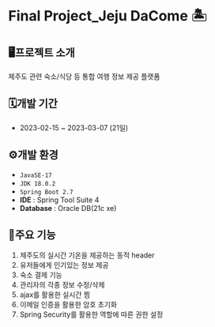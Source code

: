 # Final Project_Jeju DaCome 🏝️

## 🖥️프로젝트 소개
제주도 관련 숙소/식당 등 통합 여행 정보 제공 플랫폼

## 🗓️개발 기간
- 2023-02-15 ~ 2023-03-07 (21일)

## ⚙️개발 환경
- `JavaSE-17`
- `JDK 18.0.2`
- `Spring Boot 2.7`
- **IDE** : Spring Tool Suite 4
- **Database** : Oracle DB(21c xe)

## 📌주요 기능
1.  제주도의 실시간 기온을 제공하는 동적 header
2.  유저들에게 인기있는 정보 제공
3.  숙소 결제 기능
4.	관리자의 각종 정보 수정/삭제
5.  ajax를 활용한 실시간 찜
6.  이메일 인증을 활용한 암호 초기화
7.  Spring Security를 활용한 역할에 따른 권한 설정
